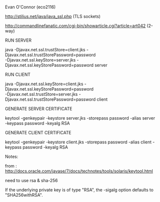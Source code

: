 Evan O'Connor (eco2116)


http://stilius.net/java/java_ssl.php (TLS sockets)

http://commandlinefanatic.com/cgi-bin/showarticle.cgi?article=art042 (2-way)

RUN SERVER

java -Djavax.net.ssl.trustStore=client.jks -Djavax.net.ssl.trustStorePassword=password \
-Djavax.net.ssl.keyStore=server.jks -Djavax.net.ssl.keyStorePassword=password server

RUN CLIENT

java -Djavax.net.ssl.keyStore=client.jks -Djavax.net.ssl.keyStorePassword=password \
-Djavax.net.ssl.trustStore=server.jks -Djavax.net.ssl.trustStorePassword=password client

GENERATE SERVER CERTIFICATE

keytool -genkeypair -keystore server.jks -storepass password -alias server -keypass password -keyalg RSA

GENERATE CLIENT CERTIFICATE

keytool -genkeypair -keystore client.jks -storepass password -alias client -keypass password -keyalg RSA

Notes:

from : http://docs.oracle.com/javase/7/docs/technotes/tools/solaris/keytool.html

need to use rsa & sha-256

If the underlying private key is of type "RSA", the -sigalg option defaults to "SHA256withRSA".
